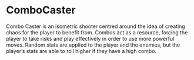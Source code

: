 # ComboCaster
Combo Caster is an isometric shooter centred around the idea of creating chaos for the player to benefit from. Combos act as a resource, forcing the player to take risks and play effectively in order to use more powerful moves. Random stats are applied to the player and the enemies, but the player’s stats are able to roll higher if they have a high combo.
